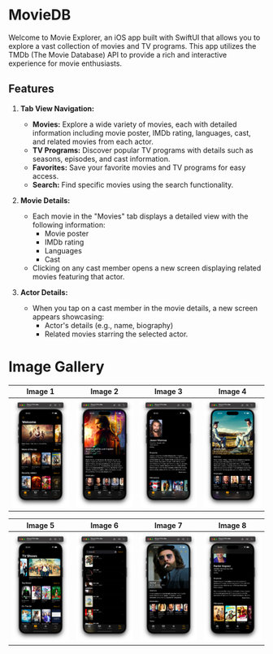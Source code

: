 # MovieDB 

Welcome to Movie Explorer, an iOS app built with SwiftUI that allows you to explore a vast collection of movies and TV programs. This app utilizes the TMDb (The Movie Database) API to provide a rich and interactive experience for movie enthusiasts.

## Features

1. **Tab View Navigation:**
   - **Movies:** Explore a wide variety of movies, each with detailed information including movie poster, IMDb rating, languages, cast, and related movies from each actor.
   - **TV Programs:** Discover popular TV programs with details such as seasons, episodes, and cast information.
   - **Favorites:** Save your favorite movies and TV programs for easy access.
   - **Search:** Find specific movies using the search functionality.

2. **Movie Details:**
   - Each movie in the "Movies" tab displays a detailed view with the following information:
     - Movie poster
     - IMDb rating
     - Languages
     - Cast
   - Clicking on any cast member opens a new screen displaying related movies featuring that actor.

3. **Actor Details:**
   - When you tap on a cast member in the movie details, a new screen appears showcasing:
     - Actor's details (e.g., name, biography)
     - Related movies starring the selected actor.



# Image Gallery

| Image 1 | Image 2 | Image 3 | Image 4 |
|---------|---------|---------|---------|
| ![Image 1](https://github.com/AKhilRaghav0/MovieDB-v2/blob/fdc5044e98b0dfe7f9fc963aa0067eaae62ddf26/Images/Screenshot%202024-01-04%20at%2020.22.54.png) | ![Image 2](https://github.com/AKhilRaghav0/MovieDB-v2/blob/fdc5044e98b0dfe7f9fc963aa0067eaae62ddf26/Images/Screenshot%202024-01-04%20at%2020.24.02.png) | ![Image 3](https://github.com/AKhilRaghav0/MovieDB-v2/blob/fdc5044e98b0dfe7f9fc963aa0067eaae62ddf26/Images/Screenshot%202024-01-04%20at%2020.24.12.png) | ![Image 4](https://github.com/AKhilRaghav0/MovieDB-v2/blob/fdc5044e98b0dfe7f9fc963aa0067eaae62ddf26/Images/Screenshot%202024-01-04%20at%2020.24.36.png) |

| Image 5 | Image 6 | Image 7 | Image 8 |
|---------|---------|---------|---------|
| ![Image 5](https://github.com/AKhilRaghav0/MovieDB-v2/blob/fdc5044e98b0dfe7f9fc963aa0067eaae62ddf26/Images/Screenshot%202024-01-04%20at%2020.24.57.png) | ![Image 6](https://github.com/AKhilRaghav0/MovieDB-v2/blob/fdc5044e98b0dfe7f9fc963aa0067eaae62ddf26/Images/Screenshot%202024-01-04%20at%2020.25.03.png) | ![Image 7](https://github.com/AKhilRaghav0/MovieDB-v2/blob/fdc5044e98b0dfe7f9fc963aa0067eaae62ddf26/Images/Screenshot%202024-01-04%20at%2020.25.09.png) | ![Image 8](https://github.com/AKhilRaghav0/MovieDB-v2/blob/fdc5044e98b0dfe7f9fc963aa0067eaae62ddf26/Images/Screenshot%202024-01-04%20at%2020.25.45.png) |



